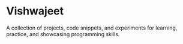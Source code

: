 # Vishwajeet
A collection of projects, code snippets, and experiments for learning, practice, and showcasing programming skills.
